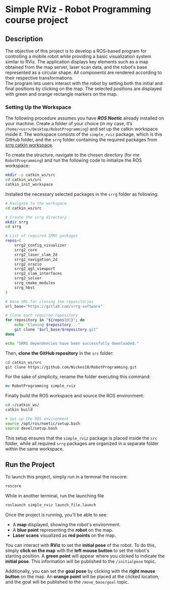 # Simple RViz - Robot Programming course project

## Description
The objective of this project is to develop a ROS-based program for controlling a mobile robot while providing a basic visualization system similar to RViz. The application displays key elements such as a map obtained from the map server, laser scan data, and the robot's base represented as a circular shape. All components are rendered according to their respective transformations.  
The program lets users interact with the robot by setting both the initial and final positions by clicking on the map. The selected positions are displayed with green and orange rectangle markers on the map.

### Setting Up the Workspace  

The following procedure assumes you have **_ROS Noetic_** already installed on your machine. 
Create a folder of your choice (in my case, it’s `/home/<usr>/Desktop/RobotProgramming`) and set up the catkin workspace inside it. The workspace consists of the `simple_rviz` package, which is this GitHub folder, and the `srrg` folder containing the required packages from [srrg catkin workspace](https://gitlab.com/srrg-software). 

To create the structure, navigate to the chosen directory (for me `RobotProgramming`) and run the following code to initialize the ROS workspace:
```bash
mkdir -p catkin_ws/src
cd catkin_ws/src
catkin_init_workspace
```
Installed the necessary selected packages in the `srrg` folder as following:  
```bash
# Navigate to the workspace
cd catkin_ws/src

# Create the srrg directory 
mkdir srrg
cd srrg

# List of required SRRG packages
repos=(
    srrg2_config_visualizer
    srrg2_core
    srrg2_laser_slam_2d
    srrg2_navigation_2d
    srrg2_orazio
    srrg2_qgl_viewport
    srrg2_slam_interfaces
    srrg2_solver
    srrg_cmake_modules
    srrg_hbst
)

# Base URL for cloning the repositories
url_base="https://gitlab.com/srrg-software"

# Clone each required repository
for repository in "${repos[@]}"; do
    echo "Cloning $repository..."
    git clone "$url_base/$repository.git"
done

echo "SRRG dependencies have been successfully downloaded."
```
Then, **clone the GitHub repository** in the `src` folder: 
```bash
cd catkin_ws/src
git clone https://github.com/Nickes10/RobotProgramming.git
```

For the sake of simplicity, rename the folder executing this command:
```bash
mv RobotProgramming simple_rviz
```

Finally build the ROS workspace and source the ROS environment:
```bash
cd ~/catkin_ws/
catkin build

# Set up the ROS environment
source /opt/ros/noetic/setup.bash 
source devel/setup.bash
```
This setup ensures that the `simple_rviz` package is placed inside the `src` folder, while all required `srrg` packages are organized in a separate folder within the same workspace.

## **Run the Project**  

To launch this project, simply run in a terminal the roscore:
```bash
roscore
```

While in another terminal, run the launching file  
```bash
roslaunch simple_rviz launch_file.launch
```

Once the project is running, you'll be able to see:

- A **map**  displayed, showing the robot's environment.
- A **blue point** representing the **robot** on the map.
- **Laser scans** visualized as **red points** on the map.
  
You can interact with **RViz** to set the **initial pose** of the robot. To do this, simply **click on the map** with the **left mouse button** to set the robot's starting position. A **green point** will appear where you clicked to indicate the **initial pose**. This information will be published to the `/initialpose` topic.

Additionally, you can set the **goal pose** by clicking with the **right mouse button** on the map. An **orange point** will be placed at the clicked location, and the goal will be published to the `/move_base/goal` topic.
